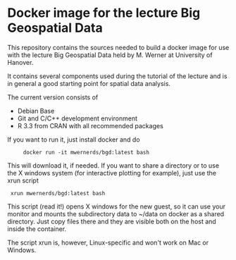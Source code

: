 # Docker image for the lecture Big Geospatial Data

This repository contains the sources needed to build a docker image for
use with the lecture Big Geospatial Data held by M. Werner at University of
Hanover.

It contains several components used during the tutorial of the lecture and is
in general a good starting point for spatial data analysis.

The current version consists of
- Debian Base
- Git and C/C++ development environment
- R 3.3 from CRAN with all recommended packages

If you want to run it, just install docker and do

         docker run -it mwernerds/bgd:latest bash

This will download it, if needed. If you want
to share a directory or to use the X windows system (for interactive
plotting for example), just use the xrun script

	 xrun mwernerds/bgd:latest bash

This script (read it!) opens X windows for the new guest, so it can use your monitor and mounts
the subdirectory data to ~/data on docker as a shared directory. Just copy files there and they
are visible both on the host and inside the container.

The script xrun is, however, Linux-specific and won't work on Mac or Windows.

